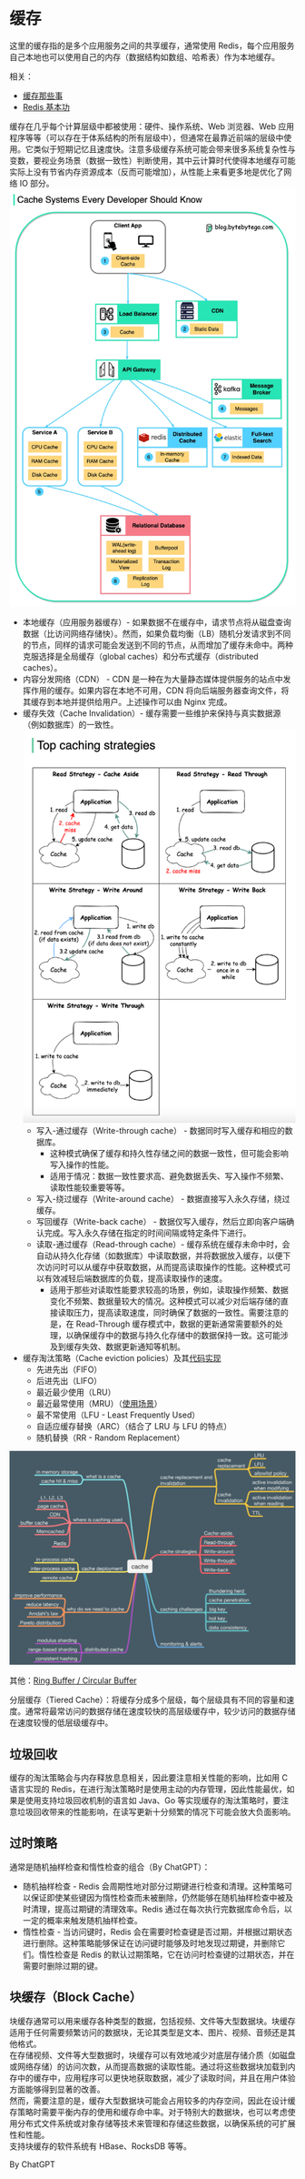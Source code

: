 # 缓存
这里的缓存指的是多个应用服务之间的共享缓存，通常使用 Redis，每个应用服务自己本地也可以使用自己的内存（数据结构如数组、哈希表）作为本地缓存。  

相关：
* [缓存那些事](https://tech.meituan.com/2017/03/17/cache-about.html)
* [Redis 基本功](../../Computer%20System%20Layer/数据库/Redis/README.md)

缓存在几乎每个计算层级中都被使用：硬件、操作系统、Web 浏览器、Web 应用程序等等（可以存在于体系结构的所有层级中），但通常在最靠近前端的层级中使用。它类似于短期记忆且速度快。注意多级缓存系统可能会带来很多系统复杂性与变数，要视业务场景（数据一致性）判断使用，其中云计算时代使得本地缓存可能实际上没有节省内存资源成本（反而可能增加），从性能上来看更多地是优化了网络 IO 部分。  
![](./cache-systems.jpeg)  

* 本地缓存（应用服务器缓存）- 如果数据不在缓存中，请求节点将从磁盘查询数据（比访问网络存储快）。然而，如果负载均衡（LB）随机分发请求到不同的节点，同样的请求可能会发送到不同的节点，从而增加了缓存未命中。两种克服选择是全局缓存（global caches）和分布式缓存（distributed caches）。
* 内容分发网络（CDN） - CDN 是一种在为大量静态媒体提供服务的站点中发挥作用的缓存。如果内容在本地不可用，CDN 将向后端服务器查询文件，将其缓存到本地并提供给用户。上述操作可以由 Nginx 完成。
* 缓存失效（Cache Invalidation）- 缓存需要一些维护来保持与真实数据源（例如数据库）的一致性。![](./Top-caching-strategies.png)
  * 写入-通过缓存（Write-through cache） - 数据同时写入缓存和相应的数据库。
    * 这种模式确保了缓存和持久性存储之间的数据一致性，但可能会影响写入操作的性能。
    * 适用于情况：数据一致性要求高、避免数据丢失、写入操作不频繁、读取性能较重要等等。
  * 写入-绕过缓存（Write-around cache） - 数据直接写入永久存储，绕过缓存。
  * 写回缓存（Write-back cache） - 数据仅写入缓存，然后立即向客户端确认完成。写入永久存储在指定的时间间隔或特定条件下进行。
  * 读取-通过缓存（Read-through cache）- 缓存系统在缓存未命中时，会自动从持久化存储（如数据库）中读取数据，并将数据放入缓存，以便下次访问时可以从缓存中获取数据，从而提高读取操作的性能。这种模式可以有效减轻后端数据库的负载，提高读取操作的速度。
    * 适用于那些对读取性能要求较高的场景，例如，读取操作频繁、数据变化不频繁、数据量较大的情况。这种模式可以减少对后端存储的直接读取压力，提高读取速度，同时确保了数据的一致性。需要注意的是，在 Read-Through 缓存模式中，数据的更新通常需要额外的处理，以确保缓存中的数据与持久化存储中的数据保持一致。这可能涉及到缓存失效、数据更新通知等机制。
* 缓存淘汰策略（Cache eviction policies）及其[代码实现](https://www.sakuratears.top/blog/%E7%BC%93%E5%AD%98%E6%B7%98%E6%B1%B0%E7%AE%97%E6%B3%95%EF%BC%88LFU%E3%80%81LRU%E3%80%81FIFO%E3%80%81ARC%E3%80%81MRU%EF%BC%89.html)
  * 先进先出（FIFO）
  * 后进先出（LIFO）
  * 最近最少使用（LRU）
  * 最近最常使用（MRU）（[使用场景](https://stackoverflow.com/questions/5088128/why-does-cache-use-most-recently-used-mru-algorithm-as-evict-policy)）
  * 最不常使用（LFU - Least Frequently Used）
  * 自适应缓存替换（ARC）（结合了 LRU 与 LFU 的特点）
  * 随机替换（RR - Random Replacement）

![](./cache-related.jpeg)  

其他：[Ring Buffer / Circular Buffer](https://zh.wikipedia.org/wiki/%E7%92%B0%E5%BD%A2%E7%B7%A9%E8%A1%9D%E5%8D%80)  

分层缓存（Tiered Cache）：将缓存分成多个层级，每个层级具有不同的容量和速度。通常将最常访问的数据存储在速度较快的高层级缓存中，较少访问的数据存储在速度较慢的低层级缓存中。  

## 垃圾回收
缓存的淘汰策略会与内存释放息息相关，因此要注意相关性能的影响，比如用 C 语言实现的 Redis，在进行淘汰策略时是使用主动的内存管理，因此性能最优，如果是使用支持垃圾回收机制的语言如 Java、Go 等实现缓存的淘汰策略时，要注意垃圾回收带来的性能影响，在读写更新十分频繁的情况下可能会放大负面影响。  

## 过时策略
通常是随机抽样检查和惰性检查的组合（By ChatGPT）：
* 随机抽样检查 - Redis 会周期性地对部分过期键进行检查和清理。这种策略可以保证即使某些键因为惰性检查而未被删除，仍然能够在随机抽样检查中被及时清理，提高过期键的清理效率。Redis 通过在每次执行完数据库命令后，以一定的概率来触发随机抽样检查。
* 惰性检查 - 当访问键时，Redis 会在需要时检查键是否过期，并根据过期状态进行删除。这种策略能够保证在访问键时能够及时地发现过期键，并删除它们。惰性检查是 Redis 的默认过期策略，它在访问时检查键的过期状态，并在需要时删除过期的键。

## 块缓存（Block Cache）
块缓存通常可以用来缓存各种类型的数据，包括视频、文件等大型数据块。块缓存适用于任何需要频繁访问的数据块，无论其类型是文本、图片、视频、音频还是其他格式。  
在存储视频、文件等大型数据时，块缓存可以有效地减少对底层存储介质（如磁盘或网络存储）的访问次数，从而提高数据的读取性能。通过将这些数据块加载到内存中的缓存中，应用程序可以更快地获取数据，减少了读取时间，并且在用户体验方面能够得到显著的改善。  
然而，需要注意的是，缓存大型数据块可能会占用较多的内存空间，因此在设计缓存策略时需要平衡内存的使用和缓存命中率。对于特别大的数据块，也可以考虑使用分布式文件系统或对象存储等技术来管理和存储这些数据，以确保系统的可扩展性和性能。  
支持块缓存的软件系统有 HBase、RocksDB 等等。  

By ChatGPT  
